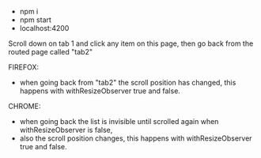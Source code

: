- npm i
- npm start
- localhost:4200

Scroll down on tab 1 and click any item on this page, then go back from the routed page called "tab2" 

FIREFOX: 
- when going back from "tab2" the scroll position has changed, this happens with withResizeObserver true and false.

CHROME: 
- when going back the list is invisible until scrolled again when withResizeObserver is false, 
- also the scroll position changes, this happens with withResizeObserver true and false.
